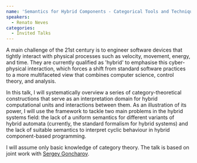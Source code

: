 ```yaml
---
name: 'Semantics for Hybrid Components - Categorical Tools and Techniques'
speakers:
  - Renato Neves
categories:
  - Invited Talks
---
```



A main challenge of the 21st century is to engineer software devices that
tightly interact with physical processes such as velocity, movement, energy,
and time. They are currently qualified as 'hybrid' to emphasise this
cyber-physical interaction, which forces a shift from standard software
practices to a more multifaceted view that combines computer science, control
theory, and analysis.

In this talk, I will systematically overview a series of category-theoretical
constructions that serve as an interpretation domain for hybrid computational
units and interactions between them. As an illustration of its power, I will
use the framework to tackle two main problems in the hybrid systems field: the
lack of a uniform semantics for different variants of hybrid automata
(currently, the standard formalism for hybrid systems) and the lack of suitable
semantics to interpret cyclic behaviour in hybrid component-based programming.

I will assume only basic knowledge of category theory.  The talk is based on
joint work with [Sergey Goncharov](https://www8.cs.fau.de/people/sergey-goncharov/).